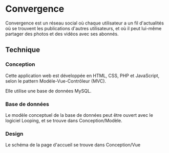 # Convergence

Convergence est un réseau social où chaque utilisateur a un fil d'actualités où se trouvent les publications d'autres utilisateurs, et où il peut lui-même partager des photos et des vidéos avec ses abonnés.

## Technique

### Conception

Cette application web est développée en HTML, CSS, PHP et JavaScript, selon le pattern Modèle-Vue-Contrôleur (MVC).

Elle utilise une base de données MySQL.

### Base de données

Le modèle conceptuel de la base de données peut être ouvert avec le logiciel Looping, et se trouve dans Conception/Modèle.

### Design

Le schéma de la page d'accueil se trouve dans Conception/Vue
